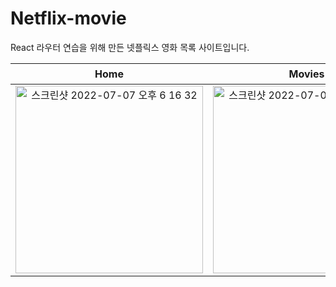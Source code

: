 # Netflix-movie

React 라우터 연습을 위해 만든 넷플릭스 영화 목록 사이트입니다.

|Home|Movies|영화 선택|상세 보기|
|:-:|:-:|:-:|:-:|
|<img width="300" alt="스크린샷 2022-07-07 오후 6 16 32" src="https://user-images.githubusercontent.com/88651937/177800765-0a8303b5-8d11-487c-a2d5-b598854f3ab6.png">|<img width="300" alt="스크린샷 2022-07-07 오후 6 16 38" src="https://user-images.githubusercontent.com/88651937/177800798-fb89a393-cb6a-4124-b116-3fef86d7ac73.png">|<img width="300" alt="스크린샷 2022-07-07 오후 6 16 52" src="https://user-images.githubusercontent.com/88651937/177800804-9320c801-ae93-42b9-841a-84514ba96634.png">|<img width="300" alt="스크린샷 2022-07-07 오후 6 16 56" src="https://user-images.githubusercontent.com/88651937/177800809-3080e337-0c55-4633-a7a0-f3d8aed3d8f2.png">|
